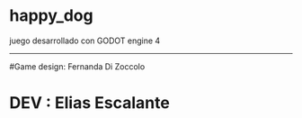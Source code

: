 # happy_dog
juego desarrollado con GODOT engine 4

----

#Game design: Fernanda Di Zoccolo
# DEV : Elias Escalante

